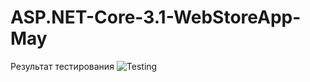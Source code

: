 # ASP.NET-Core-3.1-WebStoreApp-May

Результат тестирования
![Testing](https://github.com/Vacumsio/ASP.NET-Core-3.1-WebStoreApp-May/workflows/Testing/badge.svg)

